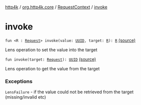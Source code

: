 [http4k](../../index.md) / [org.http4k.core](../index.md) / [RequestContext](index.md) / [invoke](./invoke.md)

# invoke

`fun <R : `[`Request`](../-request/index.md)`> invoke(value: `[`UUID`](https://docs.oracle.com/javase/9/docs/api/java/util/UUID.html)`, target: `[`R`](-companion/invoke.md#R)`): `[`R`](-companion/invoke.md#R) [(source)](https://github.com/http4k/http4k/blob/master/http4k-core/src/main/kotlin/org/http4k/core/RequestContext.kt#L16)

Lens operation to set the value into the target

`fun invoke(target: `[`Request`](../-request/index.md)`): `[`UUID`](https://docs.oracle.com/javase/9/docs/api/java/util/UUID.html) [(source)](https://github.com/http4k/http4k/blob/master/http4k-core/src/main/kotlin/org/http4k/core/RequestContext.kt#L18)

Lens operation to get the value from the target

### Exceptions

`LensFailure` - if the value could not be retrieved from the target (missing/invalid etc)